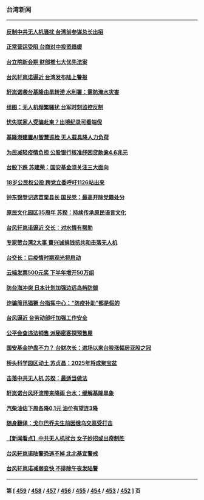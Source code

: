 ### 台湾新闻
---
#### [反制中共无人机骚扰 台湾前参谋总长出招](../../pages/ncid1349361/n13816415.md) 
#### [正常营运受阻 台商对中投资趋缓](../../pages/ncid1349361/n13816456.md) 
#### [台立院新会期 财部推七大优先法案](../../pages/ncid1349361/n13816485.md) 
#### [台风轩岚诺逼近 台湾发布陆上警报](../../pages/ncid1349361/n13816409.md) 
#### [轩岚诺袭台基隆由旱转涝 水利署：需防淹水灾害](../../pages/ncid1349361/n13816075.md) 
#### [组图：无人机频繁骚扰 台军时刻监控反制](../../pages/ncid1349361/n13816197.md) 
#### [忧失联家人受骗赴柬？出境纪录可看端倪](../../pages/ncid1349361/n13816349.md) 
#### [基隆港建置AI智慧巡检 无人载具降人力负荷](../../pages/ncid1349361/n13816346.md) 
#### [为民减轻疫情负担 公股银行核准纾困贷款逾4.6兆元](../../pages/ncid1349361/n13816345.md) 
#### [台股下跌 苏建荣：国安基金须关注三大面向](../../pages/ncid1349361/n13816342.md) 
#### [18岁公民权公投 跨党立委呼吁1126站出来](../../pages/ncid1349361/n13816331.md) 
#### [钟东锦登记选苗栗县长 国民党：最高开除党籍处分](../../pages/ncid1349361/n13816324.md) 
#### [原民文化园区35周年  苏揆：持续传承原民语言文化](../../pages/ncid1349361/n13816321.md) 
#### [台风轩岚诺逼近 交长：对水情有帮助](../../pages/ncid1349361/n13816308.md) 
#### [专家赞台湾2大事 曹兴诚捐钱抗共和击落无人机](../../pages/ncid1349361/n13816154.md) 
#### [台交长：后疫情时期观光将启动](../../pages/ncid1349361/n13816288.md) 
#### [云端发票500元奖 下半年增开50万组](../../pages/ncid1349361/n13816285.md) 
#### [防台海冲突 日本计划加强边远岛屿防御](../../pages/ncid1349361/n13816198.md) 
#### [诈骗简讯猖獗 台指挥中心：“防疫补助”都是假的](../../pages/ncid1349361/n13816262.md) 
#### [台风逼近 台劳动部吁加强工作安全](../../pages/ncid1349361/n13816265.md) 
#### [公平会查违法销售 派秘密客探预售屋](../../pages/ncid1349361/n13816238.md) 
#### [国安基金护盘不力？ 台财次长：进场以来台股涨幅居亚股之冠](../../pages/ncid1349361/n13816241.md) 
#### [桥头科学园区动土 苏贞昌：2025年将成聚宝盆](../../pages/ncid1349361/n13816243.md) 
#### [击落中共无人机  苏揆：最适当做法](../../pages/ncid1349361/n13816232.md) 
#### [轩岚诺台风环流带来降雨 台水：缓解基隆旱象](../../pages/ncid1349361/n13816200.md) 
#### [汽柴油估下周各降0.1元 油价有望连3降](../../pages/ncid1349361/n13816093.md) 
#### [随身翻译：戈尔巴乔夫生前因俄乌交恶受打击](../../pages/ncid1349361/n13816090.md) 
#### [【新闻看点】中共无人机扰台 女子妙招或出奇制胜](../../pages/ncid1349361/n13815726.md) 
#### [台风轩岚诺陆警恐逃不掉 北北基宜警戒](../../pages/ncid1349361/n13816064.md) 
#### [台风轩岚诺减弱变快 不排除午夜发陆警](../../pages/ncid1349361/n13815994.md) 

---
#### 第 [ [459](./459.md) / [458](./458.md) / [457](./457.md) / [456](./456.md) / [455](./455.md) / [454](./454.md) / [453](./453.md) / [452](./452.md) ] 页
